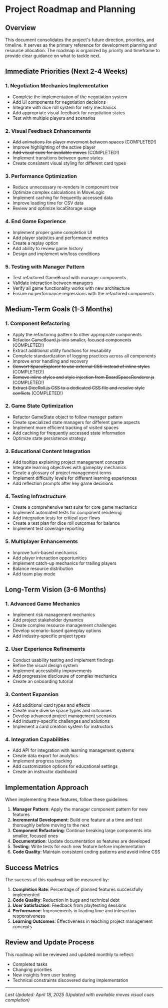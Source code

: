 # Project Roadmap and Planning

## Overview

This document consolidates the project's future direction, priorities, and timeline. It serves as the primary reference for development planning and resource allocation. The roadmap is organized by priority and timeframe to provide clear guidance on what to tackle next.

## Immediate Priorities (Next 2-4 Weeks)

### 1. Negotiation Mechanics Implementation
- Complete the implementation of the negotiation system
- Add UI components for negotiation decisions
- Integrate with dice roll system for retry mechanics
- Add appropriate visual feedback for negotiation states
- Test with multiple players and scenarios

### 2. Visual Feedback Enhancements
- ~~Add animations for player movement between spaces~~ (COMPLETED!)
- Improve highlighting of the active player
- ~~Add visual cues for available moves~~ (COMPLETED!)
- Implement transitions between game states
- Create consistent visual styling for different card types

### 3. Performance Optimization
- Reduce unnecessary re-renders in component tree
- Optimize complex calculations in MoveLogic
- Implement caching for frequently accessed data
- Improve loading time for CSV data
- Review and optimize localStorage usage

### 4. End Game Experience
- Implement proper game completion UI
- Add player statistics and performance metrics
- Create a replay option
- Add ability to review game history
- Design and implement win/loss conditions

### 5. Testing with Manager Pattern
- Test refactored GameBoard with manager components
- Validate interaction between managers
- Verify all game functionality works with new architecture
- Ensure no performance regressions with the refactored components

## Medium-Term Goals (1-3 Months)

### 1. Component Refactoring
- Apply the refactoring pattern to other appropriate components
- ~~Refactor GameBoard.js into smaller, focused components~~ (COMPLETED!)
- Extract additional utility functions for reusability
- Complete standardization of logging practices across all components
- Improve error handling and recovery
- ~~Convert SpaceExplorer to use external CSS instead of inline styles~~ (COMPLETED!)
- ~~Remove inline styles and style injection from BoardSpaceRenderer.js~~ (COMPLETED!)
- ~~Extract DiceRoll.js CSS to a dedicated CSS file and resolve style conflicts~~ (COMPLETED!)

### 2. Game State Optimization
- Refactor GameState object to follow manager pattern
- Create specialized state managers for different game aspects
- Implement more efficient tracking of visited spaces
- Add caching for frequently accessed state information
- Optimize state persistence strategy

### 3. Educational Content Integration
- Add tooltips explaining project management concepts
- Integrate learning objectives with gameplay mechanics
- Create a glossary of project management terms
- Implement difficulty levels for different learning experiences
- Add reflection prompts after key game decisions

### 4. Testing Infrastructure
- Create a comprehensive test suite for core game mechanics
- Implement automated tests for component rendering
- Add integration tests for critical user flows
- Create a test plan for dice roll outcomes for balance
- Implement test coverage reporting

### 5. Multiplayer Enhancements
- Improve turn-based mechanics
- Add player interaction opportunities
- Implement catch-up mechanics for trailing players
- Balance resource distribution
- Add team play mode

## Long-Term Vision (3-6 Months)

### 1. Advanced Game Mechanics
- Implement risk management mechanics
- Add project stakeholder dynamics
- Create complex resource management challenges
- Develop scenario-based gameplay options
- Add industry-specific project types

### 2. User Experience Refinements
- Conduct usability testing and implement findings
- Refine the visual design system
- Implement accessibility improvements
- Add progressive disclosure of complex mechanics
- Create an onboarding tutorial

### 3. Content Expansion
- Add additional card types and effects
- Create more diverse space types and outcomes
- Develop advanced project management scenarios
- Add industry-specific challenges and solutions
- Implement a card creation system for instructors

### 4. Integration Capabilities
- Add API for integration with learning management systems
- Create data export for analytics
- Implement progress tracking
- Add customization options for educational settings
- Create an instructor dashboard

## Implementation Approach

When implementing these features, follow these guidelines:

1. **Manager Pattern**: Apply the manager component pattern for new features
2. **Incremental Development**: Build one feature at a time and test thoroughly before moving to the next
3. **Component Refactoring**: Continue breaking large components into smaller, focused ones
4. **Documentation**: Update documentation as features are developed
5. **Testing**: Write tests for each new feature before implementation
6. **Code Quality**: Maintain consistent coding patterns and avoid inline CSS

## Success Metrics

The success of this roadmap will be measured by:

1. **Completion Rate**: Percentage of planned features successfully implemented
2. **Code Quality**: Reduction in bugs and technical debt
3. **User Satisfaction**: Feedback from playtesting sessions
4. **Performance**: Improvements in loading time and interaction responsiveness
5. **Learning Outcomes**: Effectiveness in teaching project management concepts

## Review and Update Process

This roadmap will be reviewed and updated monthly to reflect:
- Completed tasks
- Changing priorities
- New insights from user testing
- Technical constraints discovered during implementation

---

*Last Updated: April 18, 2025 (Updated with available moves visual cues completion)*
